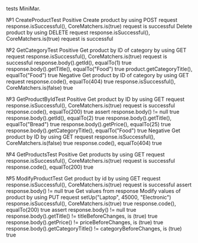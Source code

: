 tests MiniMar.

№1 CreateProductTest
Positive
Create product by using POST request
response.isSuccessful(), CoreMatchers.is(true)
request is successful
Delete product by using DELETE request
response.isSuccessful(), CoreMatchers.is(true)
request is successful

№2 GetCategoryTest
Positive
Get product by ID of category by using GET request
response.isSuccessful(), CoreMatchers.is(true)
request is successful
response.body().getId(), equalTo(1)
true
response.body().getTitle(), equalTo("Food")
true
product.getCategoryTitle(), equalTo("Food")
true
Negative
Get product by ID of category by using GET request
response.code(), equalTo(404)
true
response.isSuccessful(), CoreMatchers.is(false)
true

№3 GetProductByIdTest
Positive
Get product by ID by using GET request
response.isSuccessful(), CoreMatchers.is(true)
request is successful
response.code(), equalTo(200)
true
assert response.body() != null
true
response.body().getId(), equalTo(2)
true
response.body().getTitle(), equalTo("Bread")
true
response.body().getPrice(), equalTo(25)
true
response.body().getCategoryTitle(), equalTo("Food")
true
Negative
Get product by ID by using GET request
response.isSuccessful(), CoreMatchers.is(false)
true
response.code(), equalTo(404)
true

№4 GetProductsTest
Positive
Get products by using GET request
response.isSuccessful(), CoreMatchers.is(true)
request is successful
response.code(), equalTo(200)
true

№5 ModifyProductTest
Get product by id by using GET request
response.isSuccessful(), CoreMatchers.is(true)
request is successful
assert response.body() != null
true
Get values from response
Modify values of product by using PUT request
setUp("Laptop", 45000, "Electronic")
response.isSuccessful(), CoreMatchers.is(true)
true
response.code(), equalTo(200)
true
assert response.body() != null
true
response.body().getTitle() != titleBeforeChanges, is (true)
true
response.body().getPrice() != priceBeforeChanges, is (true)
true
response.body().getCategoryTitle() != categoryBeforeChanges, is (true)
true


